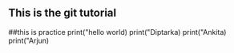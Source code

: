 ## This is the git tutorial
##this is practice
print("hello world)
print("Diptarka)
print("Ankita)
print("Arjun)